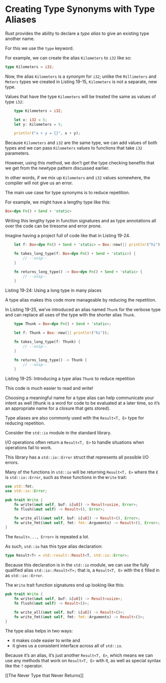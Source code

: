 # Creating Type Synonyms with Type Aliases

Rust provides the ability to declare a *type alias* to give an existing type another name.

For this we use the `type` keyword.

For example, we can create the alias `Kilometers` to `i32` like so:

```rust
type Kilometers = i32;
```

Now, the alias `Kilometers` is a *synonym* for `i32`; unlike the `Millimeters` and `Meters` types we created in Listing 19-15, `Kilometers` is not a separate, new type.

Values that have the type `Kilometers` will be treated the same as values of type `i32`:

```rust
    type Kilometers = i32;

    let x: i32 = 5;
    let y: Kilometers = 5;

    println!("x + y = {}", x + y);
```

Because `Kilometers` and `i32` are the same type, we can add values of both types and we can pass `Kilometers` values to functions that take `i32` parameters.

However, using this method, we don’t get the type checking benefits that we get from the newtype pattern discussed earlier.

In other words, if we mix up `Kilometers` and `i32` values somewhere, the compiler will not give us an error.



The main use case for type synonyms is to reduce repetition.

For example, we might have a lengthy type like this:

```rust
Box<dyn Fn() + Send + 'static>
```

Writing this lengthy type in function signatures and as type annotations all over the code can be tiresome and error prone.

Imagine having a project full of code like that in Listing 19-24.

```rust
    let f: Box<dyn Fn() + Send + 'static> = Box::new(|| println!("hi"));

    fn takes_long_type(f: Box<dyn Fn() + Send + 'static>) {
        // --snip--
    }

    fn returns_long_type() -> Box<dyn Fn() + Send + 'static> {
        // --snip--
    }
```

Listing 19-24: Using a long type in many places


A type alias makes this code more manageable by reducing the repetition.

In Listing 19-25, we’ve introduced an alias named `Thunk` for the verbose type and can replace all uses of the type with the shorter alias `Thunk`.

```rust
    type Thunk = Box<dyn Fn() + Send + 'static>;

    let f: Thunk = Box::new(|| println!("hi"));

    fn takes_long_type(f: Thunk) {
        // --snip--
    }

    fn returns_long_type() -> Thunk {
        // --snip--
    }
```

Listing 19-25: Introducing a type alias `Thunk` to reduce repetition

This code is much easier to read and write! 

Choosing a meaningful name for a type alias can help communicate your intent as well (thunk is a word for code to be evaluated at a later time, so it’s an appropriate name for a closure that gets stored).



Type aliases are also commonly used with the `Result<T, E>` type for reducing repetition.

Consider the `std::io` module in the standard library.

I/O operations often return a `Result<T, E>` to handle situations when operations fail to work.

This library has a `std::io::Error` struct that represents all possible I/O errors.

Many of the functions in `std::io` will be returning `Result<T, E>` where the `E` is `std::io::Error`, such as these functions in the `Write` trait:

```rust
use std::fmt;
use std::io::Error;

pub trait Write {
    fn write(&mut self, buf: &[u8]) -> Result<usize, Error>;
    fn flush(&mut self) -> Result<(), Error>;

    fn write_all(&mut self, buf: &[u8]) -> Result<(), Error>;
    fn write_fmt(&mut self, fmt: fmt::Arguments) -> Result<(), Error>;
}
```

The `Result<..., Error>` is repeated a lot.

As such, `std::io` has this type alias declaration:

```rust
type Result<T> = std::result::Result<T, std::io::Error>;
```

Because this declaration is in the `std::io` module, we can use the fully qualified alias `std::io::Result<T>;` that is, a `Result<T, E>` with the `E` filled in as `std::io::Error`.

The `Write` trait function signatures end up looking like this:

```rust
pub trait Write {
    fn write(&mut self, buf: &[u8]) -> Result<usize>;
    fn flush(&mut self) -> Result<()>;

    fn write_all(&mut self, buf: &[u8]) -> Result<()>;
    fn write_fmt(&mut self, fmt: fmt::Arguments) -> Result<()>;
}
```

The type alias helps in two ways: 
- it makes code easier to write and 
- it gives us a consistent interface across all of `std::io`.

Because it’s an alias, it’s just another `Result<T, E>`, which means we can use any methods that work on `Result<T, E>` with it, as well as special syntax like the `?` operator.



[[The Never Type that Never Returns]]
